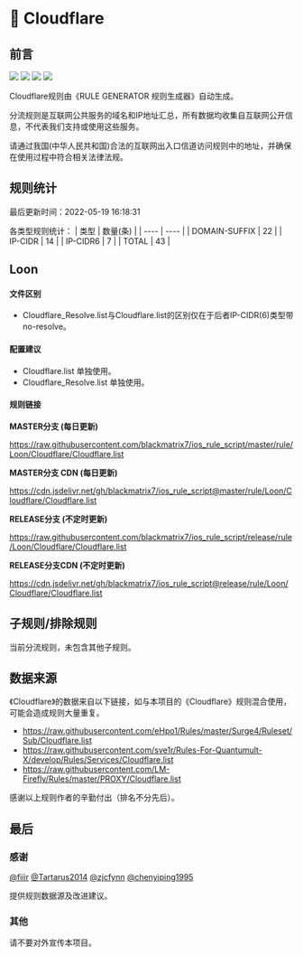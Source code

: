 # 🧸 Cloudflare

## 前言

![](https://shields.io/badge/-移除重复规则-ff69b4) ![](https://shields.io/badge/-DOMAIN与DOMAIN--SUFFIX合并-green) ![](https://shields.io/badge/-DOMAIN--SUFFIX间合并-critical) ![](https://shields.io/badge/-IP--CIDR(6)合并-blueviolet) 

Cloudflare规则由《RULE GENERATOR 规则生成器》自动生成。

分流规则是互联网公共服务的域名和IP地址汇总，所有数据均收集自互联网公开信息，不代表我们支持或使用这些服务。

请通过我国(中华人民共和国)合法的互联网出入口信道访问规则中的地址，并确保在使用过程中符合相关法律法规。

## 规则统计

最后更新时间：2022-05-19 16:18:31

各类型规则统计：
| 类型 | 数量(条)  | 
| ---- | ----  |
| DOMAIN-SUFFIX | 22  | 
| IP-CIDR | 14  | 
| IP-CIDR6 | 7  | 
| TOTAL | 43  | 


## Loon 

#### 文件区别
- Cloudflare_Resolve.list与Cloudflare.list的区别仅在于后者IP-CIDR(6)类型带no-resolve。

#### 配置建议
- Cloudflare.list 单独使用。
- Cloudflare_Resolve.list 单独使用。

#### 规则链接
**MASTER分支 (每日更新)**

https://raw.githubusercontent.com/blackmatrix7/ios_rule_script/master/rule/Loon/Cloudflare/Cloudflare.list

**MASTER分支 CDN (每日更新)**

https://cdn.jsdelivr.net/gh/blackmatrix7/ios_rule_script@master/rule/Loon/Cloudflare/Cloudflare.list

**RELEASE分支 (不定时更新)**

https://raw.githubusercontent.com/blackmatrix7/ios_rule_script/release/rule/Loon/Cloudflare/Cloudflare.list

**RELEASE分支CDN (不定时更新)**

https://cdn.jsdelivr.net/gh/blackmatrix7/ios_rule_script@release/rule/Loon/Cloudflare/Cloudflare.list

## 子规则/排除规则


当前分流规则，未包含其他子规则。

## 数据来源

《Cloudflare》的数据来自以下链接，如与本项目的《Cloudflare》规则混合使用，可能会造成规则大量重复。

- https://raw.githubusercontent.com/eHpo1/Rules/master/Surge4/Ruleset/Sub/Cloudflare.list
- https://raw.githubusercontent.com/sve1r/Rules-For-Quantumult-X/develop/Rules/Services/Cloudflare.list
- https://raw.githubusercontent.com/LM-Firefly/Rules/master/PROXY/Cloudflare.list


感谢以上规则作者的辛勤付出（排名不分先后）。

## 最后

### 感谢

[@fiiir](https://github.com/fiiir) [@Tartarus2014](https://github.com/Tartarus2014) [@zjcfynn](https://github.com/zjcfynn) [@chenyiping1995](https://github.com/chenyiping1995) 

提供规则数据源及改进建议。

### 其他

请不要对外宣传本项目。